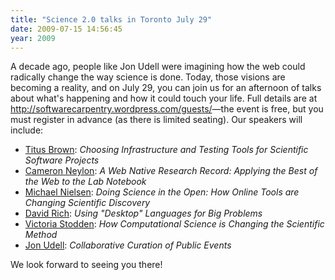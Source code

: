 ```yaml
---
title: "Science 2.0 talks in Toronto July 29"
date: 2009-07-15 14:56:45
year: 2009
---
```

A decade ago, people like Jon Udell were imagining how the web could radically change the way science is done. Today, those visions are becoming a reality, and on July 29, you can join us for an afternoon of talks about what's happening and how it could touch your life. Full details are at <a href="http://softwarecarpentry.wordpress.com/guests/">http://softwarecarpentry.wordpress.com/guests/</a>—the event is free, but you must register in advance (as there is limited seating). Our speakers will include:
<ul>
	<li><a href="http://ivory.idyll.org/blog">Titus Brown</a>: <em>Choosing Infrastructure and Testing Tools for Scientific Software Projects</em></li>
	<li><a href="http://blog.openwetware.org/scienceintheopen/2009/07/16/science-20-in-toronto-mars-centre-29-july/">Cameron Neylon</a>: <em>A Web Native Research Record: Applying the Best of the Web to the Lab Notebook</em></li>
	<li><a href="http://michaelnielsen.org/blog/science-20-in-toronto-july-29/">Michael Nielsen</a>: <em>Doing Science in the Open: How Online Tools are Changing Scientific Discovery</em></li>
	<li><a href="http://blog.interactivesupercomputing.com/2009/07/15/science-20-at-the-mars-center-in-toronto/">David Rich</a>: <em>Using "Desktop" Languages for Big Problems</em></li>
	<li><a href="http://blog.stodden.net/2009/07/15/the-gap-tools-for-computational-scientific-research/">Victoria Stodden</a>: <em>How Computational Science is Changing the Scientific Method</em></li>
	<li><a href="http://blog.jonudell.net/2009/07/17/late-july-in-toronto-democamp-and-science-2-0/">Jon Udell</a>: <em>Collaborative Curation of Public Events</em></li>
</ul>
We look forward to seeing you there!
